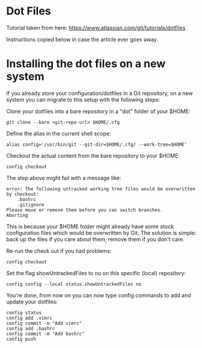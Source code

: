 # Dot Files

Tutorial taken from here: https://www.atlassian.com/git/tutorials/dotfiles

Instructions copied below in case the article ever goes away.

# Installing the dot files on a new system

If you already store your configuration/dotfiles in a Git repository, on a new system you can migrate to this setup with the following steps:

Clone your dotfiles into a bare repository in a "dot" folder of your $HOME:

`git clone --bare <git-repo-url> $HOME/.cfg`

Define the alias in the current shell scope:

`alias config='/usr/bin/git --git-dir=$HOME/.cfg/ --work-tree=$HOME'`

Checkout the actual content from the bare repository to your $HOME:

`config checkout`

The step above might fail with a message like:
```
error: The following untracked working tree files would be overwritten by checkout:
    .bashrc
    .gitignore
Please move or remove them before you can switch branches.
Aborting
 ```
This is because your $HOME folder might already have some stock configuration files which would be overwritten by Git. The solution is simple: back up the files if you care about them, remove them if you don't care.

Re-run the check out if you had problems:

`config checkout`

Set the flag showUntrackedFiles to no on this specific (local) repository:

`config config --local status.showUntrackedFiles no`

You're done, from now on you can now type config commands to add and update your dotfiles:

```
config status
config add .vimrc
config commit -m "Add vimrc"
config add .bashrc
config commit -m "Add bashrc"
config push
```

